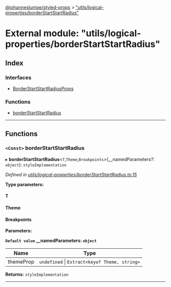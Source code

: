 [@johanneslumpe/styled-props](../README.md) > ["utils/logical-properties/borderStartStartRadius"](../modules/_utils_logical_properties_borderstartstartradius_.md)

# External module: "utils/logical-properties/borderStartStartRadius"

## Index

### Interfaces

* [BorderStartStartRadiusProps](../interfaces/_utils_logical_properties_borderstartstartradius_.borderstartstartradiusprops.md)

### Functions

* [borderStartStartRadius](_utils_logical_properties_borderstartstartradius_.md#borderstartstartradius)

---

## Functions

<a id="borderstartstartradius"></a>

### `<Const>` borderStartStartRadius

▸ **borderStartStartRadius**<`T`,`Theme`,`Breakpoints`>(__namedParameters?: *`object`*): `styleImplementation`

*Defined in [utils/logical-properties/borderStartStartRadius.ts:15](https://github.com/johanneslumpe/styled-props/blob/8e709f1/src/utils/logical-properties/borderStartStartRadius.ts#L15)*

**Type parameters:**

#### T 
#### Theme 
#### Breakpoints 
**Parameters:**

**`Default value` __namedParameters: `object`**

| Name | Type |
| ------ | ------ |
| themeProp | `undefined` \| `Extract<keyof Theme, string>` |

**Returns:** `styleImplementation`

___

